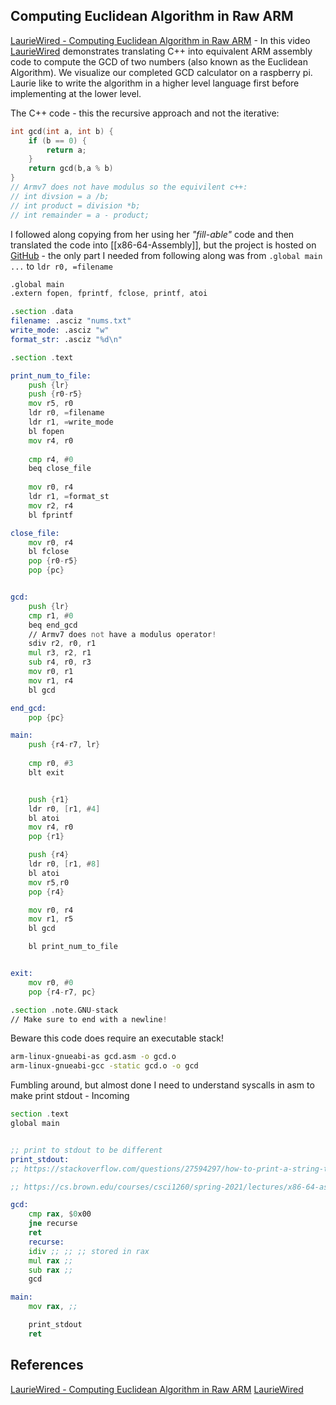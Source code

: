 
## Computing Euclidean Algorithm in Raw ARM 

[LaurieWired - Computing Euclidean Algorithm in Raw ARM](https://www.youtube.com/watch?v=665rzOSSxWA) - In this video [LaurieWired](https://www.youtube.com/@lauriewired) demonstrates translating C++ into equivalent ARM assembly code to compute the GCD of two numbers (also known as the Euclidean Algorithm). We visualize our completed GCD calculator on a raspberry pi. Laurie like to write the algorithm in a higher level language first before implementing at the lower level. 

The C++ code - this the recursive approach and not the iterative:
```cpp
int gcd(int a, int b) {
	if (b == 0) {
		return a;
	}
	return gcd(b,a % b)
}
// Armv7 does not have modulus so the equivilent c++:
// int divsion = a /b;
// int product = division *b;
// int remainder = a - product;
```

I followed along copying from her using her *"fill-able"* code and then translated the code into [[x86-64-Assembly]], but the project is hosted on [GitHub](https://github.com/LaurieWired/Assembly-Algorithms) - the only part I needed from following along was from `.global main ...` to `ldr r0, =filename`
```asm
.global main
.extern fopen, fprintf, fclose, printf, atoi

.section .data
filename: .asciz "nums.txt"
write_mode: .asciz "w"
format_str: .asciz "%d\n"

.section .text

print_num_to_file:
    push {lr}
    push {r0-r5}
    mov r5, r0
    ldr r0, =filename
    ldr r1, =write_mode
    bl fopen
    mov r4, r0
    
    cmp r4, #0
    beq close_file
    
    mov r0, r4
    ldr r1, =format_st
    mov r2, r4
    bl fprintf

close_file:    
    mov r0, r4
    bl fclose 
    pop {r0-r5}
    pop {pc}


gcd:
    push {lr}
    cmp r1, #0
    beq end_gcd 
    // Armv7 does not have a modulus operator!
    sdiv r2, r0, r1
    mul r3, r2, r1
    sub r4, r0, r3
    mov r0, r1 
    mov r1, r4
    bl gcd

end_gcd:
    pop {pc}

main:
    push {r4-r7, lr}
    
    cmp r0, #3
    blt exit


    push {r1}
    ldr r0, [r1, #4]
    bl atoi
    mov r4, r0
    pop {r1}

    push {r4}
    ldr r0, [r1, #8] 
    bl atoi
    mov r5,r0
    pop {r4}

    mov r0, r4
    mov r1, r5
    bl gcd

    bl print_num_to_file


exit:
    mov r0, #0
    pop {r4-r7, pc}

.section .note.GNU-stack
// Make sure to end with a newline!
```

Beware this code does require an executable stack!
```bash
arm-linux-gnueabi-as gcd.asm -o gcd.o
arm-linux-gnueabi-gcc -static gcd.o -o gcd
```

Fumbling around, but almost done I need to understand syscalls in asm to make print stdout  - Incoming
```asm
section .text
global main


;; print to stdout to be different
print_stdout:
;; https://stackoverflow.com/questions/27594297/how-to-print-a-string-to-the-terminal-in-x86-64-assembly-nasm-without-syscall - baremetal write

;; https://cs.brown.edu/courses/csci1260/spring-2021/lectures/x86-64-assembly-language-reference.html#directives

gcd:
	cmp rax, $0x00
	jne recurse
	ret
	recurse:
	idiv ;; ;; ;; stored in rax
 	mul rax ;;
	sub rax ;;
	gcd

main: 	
	mov rax, ;;  

	print_stdout
	ret

```
## References

[LaurieWired - Computing Euclidean Algorithm in Raw ARM](https://www.youtube.com/watch?v=665rzOSSxWA) 
[LaurieWired](https://www.youtube.com/@lauriewired) 